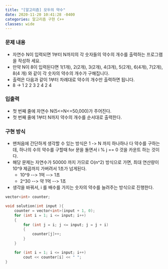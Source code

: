 ```yaml
---
title: "[알고리즘] 모두의 약수"
date: 2020-11-20 10:41:28 -0400
categories: 알고리즘 구현 C++ 
classes: wide
---
```


### 문제 내용

- 자연수 N이 입력되면 1부터 N까지의 각 숫자들의 약수의 개수를 출력하는 프로그램을 작성하
세요.
- 만약 N이 8이 입력된다면 1(1개), 2(2개), 3(2개), 4(3개), 5(2개), 6(4개), 7(2개), 8(4 개) 와 같이 각 숫자의 약수의 개수가 구해집니다.
- 출력은 다음과 같이 1부터 차례대로 약수의 개수만 출력하면 됩니다.
- 8 -> 1 2 2 3 2 4 2 4

### 입출력

- 첫 번째 줄에 자연수 N(5<=N<=50,000)가 주어진다.
- 첫 번째 줄에 1부터 N까지 약수의 개수를 순서대로 출력한다.

### 구현 방식

- 맨처음에 간단하게 생각할 수 있는 방식은 1 -> N 까지 하나하나 다 약수를 구하는데, 하나의 수의 약수를 구할때 for 문을 돌면서 i % j == 0 것을 카운트 하는 것이다.
- 해당 문제는 자연수가 50000 까지 가므로 O(n^2) 방식으로 가면, 최대 연산량이 10^9 제곱까지 가버려서 1초가 넘게된다.
  - 10^9 --> 1억 --> 1초
  - 2^30 --> 약 1억 --> 1초
- 생각을 바꿔서,  i 를 배수를 가지는 숫자의 약수를 늘려주는 방식으로 진행한다.


```cpp
vector<int> counter;

void solution(int input ){
    counter = vector<int>(input + 1, 0);
    for (int i = 1; i <= input; i++)
    {
        for (int j = i; j <= input; j = j + i)
        {
            counter[j]++;
        }
    }

    for (int i = 1; i <= input; i++)
        cout << counter[i] << " ";
}

```
